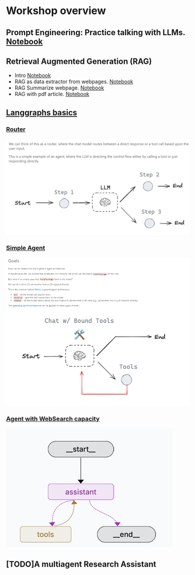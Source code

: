# Workshop overview

## **Prompt Engineering**: Practice talking with LLMs. [Notebook](nb01_TalkingToLLMs_Prompting.ipynb)
  
## **Retrieval Augmented Generation (RAG)**
  - Intro [Notebook](nb02_RAG_talknigWithLLMs_and_ownTextData.ipynb)
  - RAG as data extractor from webpages. [Notebook](nb02b1_RAG_exercise_webpage_emailId_extracter.ipynb)
  - RAG Summarize webpage. [Notebook](nb02b_RAG_exercise_HTMLpage.ipynb)
  - RAG with pdf article. [Notebook](nb02c_RAG_exercise_researchArticle.ipynb)

## **[Langgraphs basics](nb04_Langraph_basics.ipynb)** 
  
  
### [Router](.\studio\router.py)
![alt text](image.png)
### [Simple Agent](.\studio\agent.py)
![alt text](image-1.png)
### [Agent with WebSearch capacity](.\studio\webSearchAgent.py)
![alt text](image-2.png)



## **[TODO]A multiagent Research Assistant**